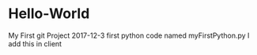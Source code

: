 # Hello-World
My First git Project
2017-12-3 first python code named myFirstPython.py
I add this in client